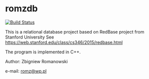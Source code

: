 # romzdb

[![Build Status](https://travis-ci.org/romz-pl/romzdb.svg?branch=master)](https://travis-ci.org/romz-pl/romzdb)

This is a relational database project based on RedBase project from Stanford University
See https://web.stanford.edu/class/cs346/2015/redbase.html

The program is implemented in C++.

Author: Zbigniew Romanowski

e-mail: romz@wp.pl

